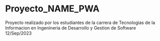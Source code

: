 # Proyecto_NAME_PWA
Proyecto realizado por los estudiantes de la carrera de Tecnologias de la Informacion en Ingenineria de Desarrollo y Gestion de Software  12/Sep/2023
